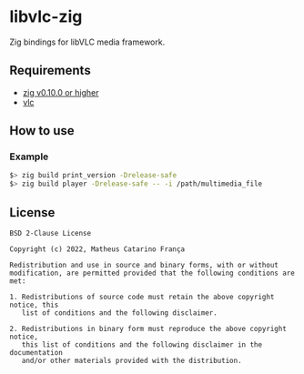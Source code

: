 # libvlc-zig
Zig bindings for libVLC media framework.

## Requirements

- [zig v0.10.0 or higher](https://ziglang.org/download)
- [vlc](https://code.videolan.org/videolan/vlc)

## How to use

### Example

```bash
$> zig build print_version -Drelease-safe
$> zig build player -Drelease-safe -- -i /path/multimedia_file
```

## License

```
BSD 2-Clause License

Copyright (c) 2022, Matheus Catarino França

Redistribution and use in source and binary forms, with or without
modification, are permitted provided that the following conditions are met:

1. Redistributions of source code must retain the above copyright notice, this
   list of conditions and the following disclaimer.

2. Redistributions in binary form must reproduce the above copyright notice,
   this list of conditions and the following disclaimer in the documentation
   and/or other materials provided with the distribution.
```